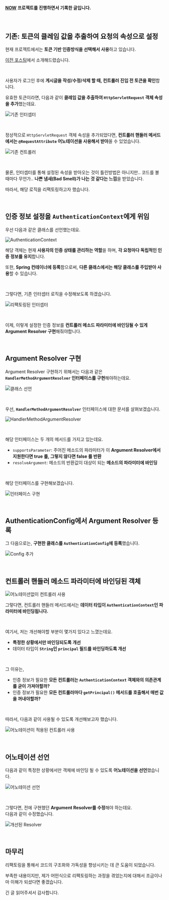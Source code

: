 <div class=markdown-body>

#### [NOW](https://github.com/hbkuk/now-back-end) 프로젝트를 진행하면서 기록한 글입니다.  

<br>

## 기존: 토큰의 클레임 값을 추출하여 요청의 속성으로 설정  

현재 프로젝트에서는 **토큰 기반 인증방식을 선택해서 사용**하고 있습니다.  

[이전 포스팅](https://github.com/hbkuk/blog/tree/main/project/%ED%86%A0%ED%81%B0%20%EA%B8%B0%EB%B0%98%20%EC%9D%B8%EC%A6%9D%EC%9D%84%20%EC%84%A0%ED%83%9D%ED%95%9C%20%EC%9D%B4%EC%9C%A0)에서 소개해드렸습니다.  

<br>  

사용자가 로그인 후에 **게시글을 작성/수정/삭제 할 때, 컨트롤러 진입 전 토큰을 확인**합니다.

유효한 토큰이라면, 다음과 같이 **클레임 값을 추출하여 `HttpServletRequest` 객체 속성을 추가**했는데요.  

![기존 인터셉터](https://github.com/hbkuk/now-back-end/assets/109803585/b66afebd-8a62-4754-bf34-89d63c9c02e5)

<br>  

정상적으로 `HttpServletRequest` 객체 속성을 추가되었다면, **컨트롤러 핸들러 메서드에서는 `@RequestAttribute` 어노테이션을 사용해서 받아**올 수 있었습니다.  

![기존 컨트롤러](https://github.com/hbkuk/now-back-end/assets/109803585/590d085d-1a82-43bd-b8cc-7dcc2a32b269)

<br>  

물론, 인터셉터를 통해 설정된 속성을 받아오는 것이 틀린방법은 아니지만..
코드를 볼 때마다 무언가.. **나쁜 냄새(Bad Smell)가 나는 것 같다는 느낌**을 받았습니다.  

따라서, 해당 로직을 리팩토링하고자 했습니다.  

<br>

## 인증 정보 설정을 `AuthenticationContext`에게 위임  

우선 다음과 같은 클래스를 선언했는데요.

![AuthenticationContext](https://github.com/hbkuk/now-back-end/assets/109803585/b3f8a6aa-a1ae-4f05-8506-ab110275fe67)

해당 객체는 현재 **사용자의 인증 상태를 관리하는 역할**을 하며, **각 요청마다 독립적인 인증 정보를 유지**합니다.  

또한, **Spring 컨테이너에 등록**함으로써, **다른 클래스에서는 해당 클래스를 주입받아 사용**할 수 있습니다. 

<br>

그렇다면, 기존 인터셉터 로직을 수정해보도록 하겠습니다.  

![리팩토링된 인터셉터](https://github.com/hbkuk/now-back-end/assets/109803585/a9b18d5f-b5f7-45a2-b266-38007e5e00f1)

<br>

이제, 이렇게 설정한 인증 정보를 **컨트롤러 메소드 파라미터에 바인딩될 수 있게 Argument Resolver 구현**해줘야합니다.

<br>  

## Argument Resolver 구현 

Argument Resolver 구현하기 위해서는 다음과 같은 **`HandlerMethodArgumentResolver` 인터페이스를 구현**해야하는데요.  

![클래스 선언](https://github.com/hbkuk/now-back-end/assets/109803585/bc8f1d4a-990d-4750-9a63-c32cd91fa4ce)

<br>

우선, **`HandlerMethodArgumentResolver`** 인터페이스에 대한 문서를 살펴보겠습니다.  

![HandlerMethodArgumentResolver](https://github.com/hbkuk/now-back-end/assets/109803585/9e3bf7ad-f782-4e41-b349-d58c4b16898b)  

<br>

해당 인터페이스는 두 개의 메서드를 가지고 있는데요.  

- `supportsParameter`: 주어진 메소드의 파라미터가 이 **Argument Resolver에서 지원한다면 true 를, 그렇지 않다면 false 를 반환**
- `resolveArgument`: 메소드의 반환값이 대상이 되는 **메소드의 파라미터에 바인딩**  

<br>  

해당 인터페이스를 구현해보겠습니다.  

![인터페이스 구현](https://github.com/hbkuk/now-back-end/assets/109803585/af6bc282-92f2-413c-9c59-ac91361c3d5e)  

<br>  

## AuthenticationConfig에서 Argument Resolver 등록  

그 다음으로는, **구현한 클래스를 `AuthenticationConfig`에 등록**했습니다.  

![Config 추가](https://github.com/hbkuk/now-back-end/assets/109803585/7ffdd348-0c59-47e8-a979-3abeb312bf71)  

<br>  

## 컨트롤러 핸들러 메소드 파라미터에 바인딩된 객체

![어노테이션없이 컨트롤러 사용](https://github.com/hbkuk/now-back-end/assets/109803585/c418dc7f-62f8-466e-a40d-47b3aae522cc)  

그렇다면, 컨트롤러 핸들러 메서드에서는 **데이터 타입이 `AuthenticationContext`인 파라미터에 바인딩됩니다.**  

<br>  

여기서, 저는 개선해야할 부분이 몇가지 있다고 느꼈는데요.  
- **특정한 상황에서만 바인딩되도록 개선**
- 데이터 타입이 **`String`인 `principal` 필드를 바인딩하도록 개선**  

<br>

그 이유는, 
- 인증 정보가 필요한 **모든 컨트롤러는 `AuthenticationContext` 객체와의 의존관계를 굳이 가져야할까?** 
- 인증 정보가 필요한 **모든 컨트롤러마다 `getPrincipal()` 메서드를 호출해서 매번 값을 꺼내야할까?**  

<br>

따라서, 다음과 같이 사용될 수 있도록 개선해보고자 했습니다.  

![어노테이션이 적용된 컨트롤러 사용](https://github.com/hbkuk/now-back-end/assets/109803585/809dac60-f233-4be2-afbc-0b96941925ae)  

<br>  

## 어노테이션 선언  

다음과 같이 특정한 상황에서만 객체에 바인딩 될 수 있도록 **어노테이션을 선언**했습니다.

![어노테이션 선언](https://github.com/hbkuk/now-back-end/assets/109803585/579ee82b-53eb-4592-8bdf-4956ae7f1fec)   

<br>  

그렇다면, 전에 구현했던 **Argument Resolver를 수정**해야 하는데요.  
다음과 같이 수정했습니다.  

![개선된 Resolver](https://github.com/hbkuk/now-back-end/assets/109803585/1069bccc-f176-4f63-a55d-6d17bc4a0a7b)  

<br>  

## 마무리  

리팩토링을 통해서 코드의 구조화와 가독성을 향상시키는 데 큰 도움이 되었습니다.

부족한 내용이지만, 제가 어떤식으로 리팩토링하는 과정을 겪었는지에 대해서 조금이나마 이해가 되셨다면 좋겠습니다.

긴 글 읽어주셔서 감사합니다.


</div>